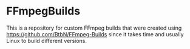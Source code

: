# FFmpegBuilds

This is a repository for custom FFmpeg builds that were created using https://github.com/BtbN/FFmpeg-Builds since it takes time and usually Linux to build different versions.
